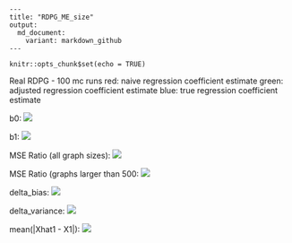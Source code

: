 ```
---
title: "RDPG_ME_size"
output:
  md_document:
    variant: markdown_github
---
```

```{r setup, include=FALSE}
knitr::opts_chunk$set(echo = TRUE)
```


Real RDPG - 100 mc runs
red: naive regression coefficient estimate
green: adjusted regression coefficient estimate
blue: true regression coefficient estimate

b0:
![](RDPG_ME_size_files/figure-markdown_github/beta0_size.jpg)

b1:
  ![](RDPG_ME_size_files/figure-markdown_github/beta1_size.jpg)

MSE Ratio (all graph sizes):
![](RDPG_ME_size_files/figure-markdown_github/beta_real_strc_mse_size.jpg)

MSE Ratio (graphs larger than 500:
![](RDPG_ME_size_files/figure-markdown_github/beta_real_strc_mse_size_500.jpg)

delta_bias:
![](RDPG_ME_size_files/figure-markdown_github/delta_bias_real_strc_size.jpg)

delta_variance:
![](RDPG_ME_size_files/figure-markdown_github/delta_var_real_strc_size.jpg)

mean(|Xhat1 - X1|):
![](RDPG_ME_size_files/figure-markdown_github/Xhat1_bias_size.jpg)


